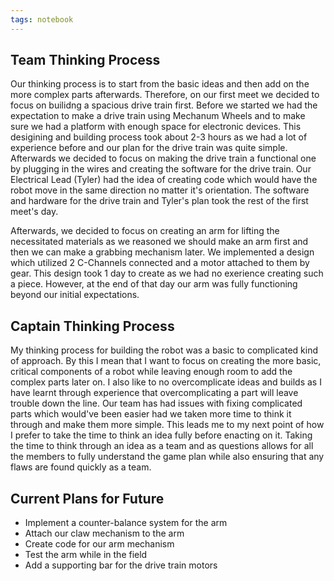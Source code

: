 ```yaml
---
tags: notebook
---
```


## Team Thinking Process
Our thinking process is to start from the basic ideas and then add on the more complex parts afterwards. Therefore, on our first meet we decided to focus on builidng a spacious drive train first. Before we started we had the expectation to make a drive train using Mechanum Wheels and to make sure we had a platform with enough space for electronic devices. This desigining and building process took about 2-3 hours as we had a lot of experience before and our plan for the drive train was quite simple. Afterwards we decided to focus on making the drive train a functional one by plugging in the wires and creating the software for the drive train. Our Electrical Lead (Tyler) had the idea of creating code which would have the robot move in the same direction no matter it's orientation. The software and hardware for the drive train and Tyler's plan took the rest of the first meet's day.

Afterwards, we decided to focus on creating an arm for lifting the necessitated materials as we reasoned we should make an arm first and then we can make a grabbing mechanism later. We implemented a design which utilized 2 C-Channels connected and a motor attached to them by gear. This design took 1 day to create as we had no exerience creating such a piece. However, at the end of that day our arm was fully functioning beyond our initial expectations.

## Captain Thinking Process
My thinking process for building the robot was a basic to complicated kind of approach. By this I mean that I want to focus on creating the more basic, critical components of a robot while leaving enough room to add the complex parts later on. I also like to no overcomplicate ideas and builds as I have learnt through experience that overcomplicating a part will leave trouble down the line. Our team has had issues with fixing complicated parts which would've been easier had we taken more time to think it through and make them more simple. This leads me to my next point of how I prefer to take the time to think an idea fully before enacting on it. Taking the time to think through an idea as a team and as questions allows for all the members to fully understand the game plan while also ensuring that any flaws are found quickly as a team.

## Current Plans for Future
- Implement a counter-balance system for the arm
- Attach our claw mechanism to the arm
- Create code for our arm mechanism
- Test the arm while in the field
- Add a supporting bar for the drive train motors